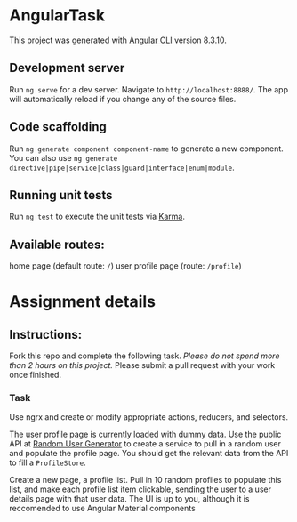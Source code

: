 # AngularTask

This project was generated with [Angular CLI](https://github.com/angular/angular-cli) version 8.3.10.

## Development server

Run `ng serve` for a dev server. Navigate to `http://localhost:8888/`. The app will automatically reload if you change any of the source files.

## Code scaffolding

Run `ng generate component component-name` to generate a new component. You can also use `ng generate directive|pipe|service|class|guard|interface|enum|module`.

## Running unit tests

Run `ng test` to execute the unit tests via [Karma](https://karma-runner.github.io).

## Available routes:
home page (default route: `/`)
user profile page (route: `/profile`)

# Assignment details

## Instructions:

Fork this repo and complete the following task. *Please do not spend more than 2 hours on this project.* Please submit a pull request with your work once finished.

### Task
Use ngrx and create or modify appropriate actions, reducers, and selectors.

The user profile page is currently loaded with dummy data. Use the public API at [Random User Generator](https://randomuser.me/)
to create a service to pull in a random user and populate the profile page. You should get the relevant data from the API to fill a `ProfileStore`.

Create a new page, a profile list. Pull in 10 random profiles to populate this list, and make each profile list item
clickable, sending the user to a user details page with that user data. The UI is up to you, although it is reccomended to use Angular Material components
